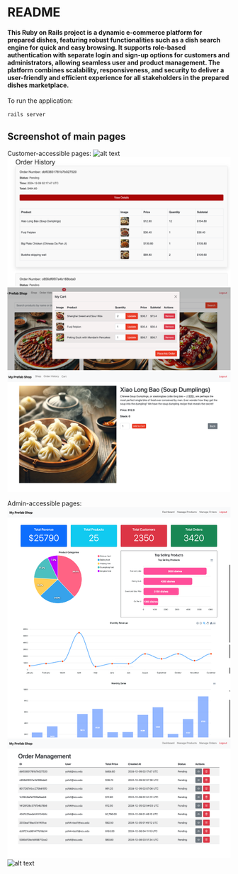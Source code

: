 # README

#### This Ruby on Rails project is a dynamic e-commerce platform for prepared dishes, featuring robust functionalities such as a dish search engine for quick and easy browsing. It supports role-based authentication with separate login and sign-up options for customers and administrators, allowing seamless user and product management. The platform combines scalability, responsiveness, and security to deliver a user-friendly and efficient experience for all stakeholders in the prepared dishes marketplace.

To run the application:
```
rails server
```

## Screenshot of main pages
Customer-accessible pages:
![alt text](app/assets/images/mainpage.png)
![alt text](app/assets/images/order.png)
![alt text](app/assets/images/cart.png)
![alt text](app/assets/images/detail.png)

Admin-accessible pages:
![alt text](app/assets/images/admin-board.png)
![alt text](app/assets/images/admin-order.png)
![alt text](app/assets/images/admin-product.png)











